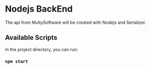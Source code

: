 # Nodejs BackEnd

The api from MultySoftware will be created with Nodejs and Serializer.

## Available Scripts

In the project directory, you can run:

### `npm start`

